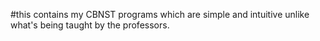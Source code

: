 #this contains my CBNST programs which are simple and intuitive unlike what's being taught by the professors.

